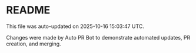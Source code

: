 # README

This file was auto-updated on 2025-10-16 15:03:47 UTC.

Changes were made by Auto PR Bot to demonstrate automated updates, PR creation, and merging.
